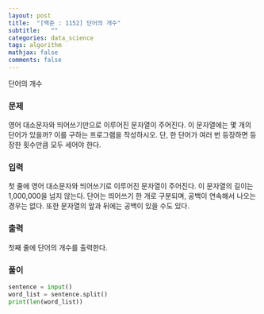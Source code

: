 ```yaml
---
layout: post
title:  "[백준 : 1152] 단어의 개수"
subtitle:   ""
categories: data_science
tags: algorithm
mathjax: false
comments: false
---
```


단어의 개수

### 문제

영어 대소문자와 띄어쓰기만으로 이루어진 문자열이 주어진다. 이 문자열에는 몇 개의 단어가 있을까? 이를 구하는 프로그램을 작성하시오. 단, 한 단어가 여러 번 등장하면 등장한 횟수만큼 모두 세어야 한다.

### 입력

첫 줄에 영어 대소문자와 띄어쓰기로 이루어진 문자열이 주어진다. 이 문자열의 길이는 1,000,000을 넘지 않는다. 단어는 띄어쓰기 한 개로 구분되며, 공백이 연속해서 나오는 경우는 없다. 또한 문자열의 앞과 뒤에는 공백이 있을 수도 있다.

### 출력

첫째 줄에 단어의 개수를 출력한다.

### 풀이

```python
sentence = input()
word_list = sentence.split()
print(len(word_list))
```